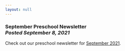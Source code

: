 ```yaml
---
layout: null
---
```


<h3 class="ui header">
  September Preschool Newsletter
  <div class="sub header">
    <i>Posted September 8, 2021</i>
  </div>
</h3>

Check out our preschool newsletter for
<a href="{{ site.baseurl }}/assets/newsletters/2021-2022/COH_September_2021_Newsletter.pdf">September 2021</a>.
